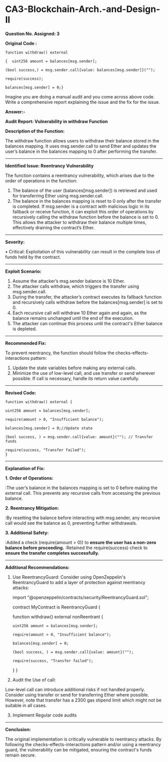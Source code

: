 # CA3-Blockchain-Arch.-and-Design-II

**Question No. Assigned: 3**

**Original Code :**


    function withdraw() external 

    {  uint256 amount = balances[msg.sender];
    
    (bool success,) = msg.sender.call{value: balances[msg.sender]}("");
    
    require(success);
    
    balances[msg.sender] = 0;}

Imagine you are doing a manual audit and you come across above code. Write a comprehensive report explaining the issue and the fix for the issue.

**Answer:-**

**Audit Report: Vulnerability in withdraw Function**

**Description of the Function:**

The withdraw function allows users to withdraw their balance stored in the balances mapping. It uses msg.sender.call to send Ether and updates the user’s balance in the balances mapping to 0 after performing the transfer.

________________________________________

**Identified Issue: Reentrancy Vulnerability**

The function contains a reentrancy vulnerability, which arises due to the order of operations in the function:
1.	The balance of the user (balances[msg.sender]) is retrieved and used for transferring Ether using msg.sender.call.
2.	The balance in the balances mapping is reset to 0 only after the transfer is completed.
If msg.sender is a contract with malicious logic in its fallback or receive function, it can exploit this order of operations by recursively calling the withdraw function before the balance is set to 0. This allows the attacker to withdraw their balance multiple times, effectively draining the contract’s Ether.

________________________________________

**Severity:**

•	Critical: Exploitation of this vulnerability can result in the complete loss of funds held by the contract.

________________________________________

**Exploit Scenario:**

1.	Assume the attacker’s msg.sender balance is 10 Ether.
2.	The attacker calls withdraw, which triggers the transfer using msg.sender.call.
3.	During the transfer, the attacker’s contract executes its fallback function and recursively calls withdraw before the balances[msg.sender] is set to 0.
4.	Each recursive call will withdraw 10 Ether again and again, as the balance remains unchanged until the end of the execution.
5.	The attacker can continue this process until the contract's Ether balance is depleted.
   
________________________________________

**Recommended Fix:**

To prevent reentrancy, the function should follow the checks-effects-interactions pattern:
1.	Update the state variables before making any external calls.
2.	Minimize the use of low-level call, and use transfer or send wherever possible. If call is necessary, handle its return value carefully.
   
________________________________________

**Revised Code:**

    function withdraw() external {
    
    uint256 amount = balances[msg.sender];
    
    require(amount > 0, "Insufficient balance");
    
    balances[msg.sender] = 0;//Update state

    (bool success, ) = msg.sender.call{value: amount}(""); // Transfer funds
    
    require(success, "Transfer failed");
    }

________________________________________
**Explanation of Fix:**

**1.	Order of Operations:**

:The user’s balance in the balances mapping is set to 0 before making the external call. This prevents any recursive calls from accessing the previous balance.
 
**2.	Reentrancy Mitigation:**
   
:By resetting the balance before interacting with msg.sender, any recursive call would see the balance as 0, preventing further withdrawals.

**3.	Additional Safety:**

:Added a check (require(amount > 0)) to **ensure the user has a non-zero balance before proceeding.**
:Retained the require(success) check to **ensure the transfer completes successfully.**
________________________________________

**Additional Recommendations:**

1.	Use ReentrancyGuard: Consider using OpenZeppelin's ReentrancyGuard to add a layer of protection against reentrancy attacks:

    import "@openzeppelin/contracts/security/ReentrancyGuard.sol";

    contract MyContract is ReentrancyGuard {

    function withdraw() external nonReentrant {
    
        uint256 amount = balances[msg.sender];
  	
        require(amount > 0, "Insufficient balance");
  	
        balances[msg.sender] = 0;
  	
        (bool success, ) = msg.sender.call{value: amount}("");
  	
        require(success, "Transfer failed");
    }
}

2.	Audit the Use of call:
   
Low-level call can introduce additional risks if not handled properly. Consider using transfer or send for transferring Ether where possible. However, note that transfer has a 2300 gas stipend limit which might not be suitable in all cases.

3.	Implement Regular code audits
________________________________________

**Conclusion:**

The original implementation is critically vulnerable to reentrancy attacks. By following the checks-effects-interactions pattern and/or using a reentrancy guard, the vulnerability can be mitigated, ensuring the contract's funds remain secure.

